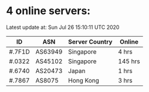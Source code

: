 # 4 online servers:

Latest update at: Sun Jul 26 15:10:11 UTC 2020

| ID | ASN | Server Country | Online |
| -- | --- | -------------- | ------ |
| #.7F1D | AS63949 | Singapore | 4 hrs |
| #.0322 | AS45102 | Singapore | 145 hrs |
| #.6740 | AS20473 | Japan | 1 hrs |
| #.7867 | AS8075 | Hong Kong | 3 hrs |

